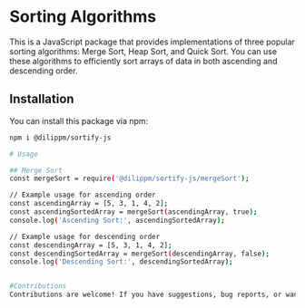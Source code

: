 
# Sorting Algorithms

This is a JavaScript package that provides implementations of three popular sorting algorithms: Merge Sort, Heap Sort, and Quick Sort. You can use these algorithms to efficiently sort arrays of data in both ascending and descending order.

## Installation

You can install this package via npm:

```bash
npm i @dilippm/sortify-js

# Usage

## Merge Sort
const mergeSort = require('@dilippm/sortify-js/mergeSort');

// Example usage for ascending order
const ascendingArray = [5, 3, 1, 4, 2];
const ascendingSortedArray = mergeSort(ascendingArray, true);
console.log('Ascending Sort:', ascendingSortedArray);

// Example usage for descending order
const descendingArray = [5, 3, 1, 4, 2];
const descendingSortedArray = mergeSort(descendingArray, false);
console.log('Descending Sort:', descendingSortedArray);


#Contributions
Contributions are welcome! If you have suggestions, bug reports, or want to add more sorting algorithms, please open an issue or submit a pull request.



